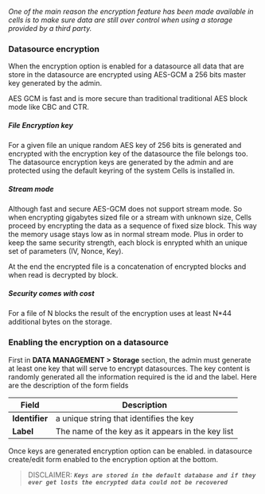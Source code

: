 _One of the main reason the encryption feature has been made available in cells is to make sure data are still over control when using a storage provided by a third party._

### **Datasource encryption**

When the encryption option is enabled for a datasource all data that are store in the datasource are encrypted using AES-GCM a 256 bits master key generated by the admin.

AES GCM is fast and is more secure than traditional traditional AES block mode like CBC and CTR.

##### File Encryption key

For a given file an unique random AES key of 256 bits is generated and encrypted with the encryption key of the datasource the file belongs too. The datasource encryption keys are generated by the admin and are protected using the default keyring of the system Cells is installed in.

##### Stream mode

Although fast and secure AES-GCM does not support stream mode. So when encrypting gigabytes sized file or a stream with unknown size, Cells proceed by encrypting the data as a sequence of fixed size block. This way the memory usage stays low as in normal stream mode. Plus in order to keep the same security strength, each block is enrypted whith an unique set of parameters (IV, Nonce, Key).

At the end the encrypted file is a concatenation of encrypted blocks and when read is decrypted by block.

##### Security comes with cost

For a file of N blocks the result of the encryption uses at least N*44 additional bytes on the storage.

### **Enabling the encryption on a datasource**

First in **DATA MANAGEMENT > Storage** section, the admin must generate at least one key that will serve to encrypt datasources. The key content is randomly generated all the information required is the id and the label. Here are the description of the form fields

|Field| Description|
|-----|------------|
|**Identifier**|a unique string that identifies the key|
|**Label**| The name of the key as it appears in the key list|


Once keys are generated encryption option can be enabled. in datasource create/edit form enabled to the encryption option at the bottom.

>  DISCLAIMER: ***`Keys are stored in the default database and if they ever get losts the encrypted data could not be recovered`***